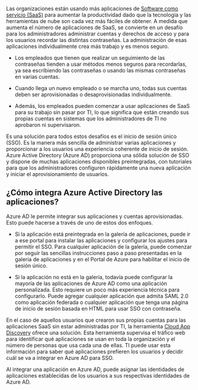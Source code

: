 Las organizaciones están usando más aplicaciones de [Software como servicio (SaaS)](https://azure.microsoft.com/overview/what-is-saas/) para aumentar la productividad dado que la tecnología y las herramientas de nube son cada vez más fáciles de obtener. A medida que aumenta el número de aplicaciones de SaaS, se convierte en un desafío para los administradores administrar cuentas y derechos de acceso y para los usuarios recordar las distintas contraseñas. La administración de esas aplicaciones individualmente crea más trabajo y es menos seguro.


- Los empleados que tienen que realizar un seguimiento de las contraseñas tienden a usar métodos menos seguros para recordarlas, ya sea escribiendo las contraseñas o usando las mismas contraseñas en varias cuentas.

- Cuando llega un nuevo empleado o se marcha uno, todas sus cuentas deben ser aprovisionadas o desaprovisionadas individualmente.

- Además, los empleados pueden comenzar a usar aplicaciones de SaaS para su trabajo sin pasar por TI, lo que significa que están creando sus propias cuentas en sistemas que los administradores de TI no aprobaron ni supervisaron.

Es una solución para todos estos desafíos es el inicio de sesión único (SSO). Es la manera más sencilla de administrar varias aplicaciones y proporcionar a los usuarios una experiencia coherente de inicio de sesión. Azure Active Directory (Azure AD) proporciona una sólida solución de SSO y dispone de muchas aplicaciones disponibles preintegradas, con tutoriales para que los administradores configuren rápidamente una nueva aplicación y iniciar el aprovisionamiento de usuarios.


## ¿Cómo integra Azure Active Directory las aplicaciones?  

Azure AD le permite integrar sus aplicaciones y cuentas aprovisionadas. Esto puede hacerse a través de uno de estos dos enfoques.

- Si la aplicación está preintegrada en la galería de aplicaciones, puede ir a ese portal para instalar las aplicaciones y configurar los ajustes para permitir el SSO. Para cualquier aplicación de la galería, puede comenzar por seguir las sencillas instrucciones paso a paso presentadas en la galería de aplicaciones y en el Portal de Azure para habilitar el inicio de sesión único.

- Si la aplicación no está en la galería, todavía puede configurar la mayoría de las aplicaciones de Azure AD como una aplicación personalizada. Esto requiere un poco más experiencia técnica para configurarlo. Puede agregar cualquier aplicación que admita SAML 2.0 como aplicación federada o cualquier aplicación que tenga una página de inicio de sesión basada en HTML para usar SSO con contraseña.

En el caso de aquellos usuarios que crearon sus propias cuentas para las aplicaciones SaaS sin estar administradas por TI, la herramienta [Cloud App Discovery](../articles/active-directory/active-directory-cloudappdiscovery-whatis.md) ofrece una solución. Esta herramienta supervisa el tráfico web para identificar qué aplicaciones se usan en toda la organización y el número de personas que usa cada una de ellas. TI puede usar esta información para saber qué aplicaciones prefieren los usuarios y decidir cuál se va a integrar en Azure AD para SSO.

Al integrar una aplicación en Azure AD, puede asignar las identidades de aplicaciones establecidas de los usuarios a sus respectivas identidades de Azure AD.

<!---HONumber=AcomDC_0727_2016-->
